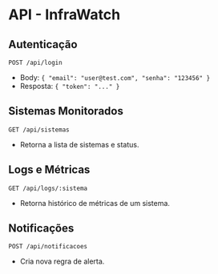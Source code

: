 # API - InfraWatch

## Autenticação
`POST /api/login`
- Body: `{ "email": "user@test.com", "senha": "123456" }`
- Resposta: `{ "token": "..." }`

## Sistemas Monitorados
`GET /api/sistemas`
- Retorna a lista de sistemas e status.

## Logs e Métricas
`GET /api/logs/:sistema`
- Retorna histórico de métricas de um sistema.

## Notificações
`POST /api/notificacoes`
- Cria nova regra de alerta.
